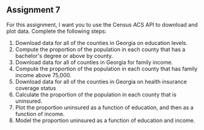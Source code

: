 Assignment 7
---

For this assignment, I want you to use the Census ACS API to download and plot data. Complete the following steps:

1. Download data for all of the counties in Georgia on education levels. 
2. Compute the proportion of the population in each county that has a bachelor's degree or above by county.
3. Download data for all of counties in Georgia for family income. 
4. Compute the proportion of the population in each county that has family income above 75,000. 
5. Download data for all of the counties in Georgia on health insurance coverage status 
6. Calculate the proportion of the population in each county that is uninsured. 
7. Plot the proportion uninsured as a function of education, and then as a function of income. 
8. Model the proportion uninsured as a function of education and income.